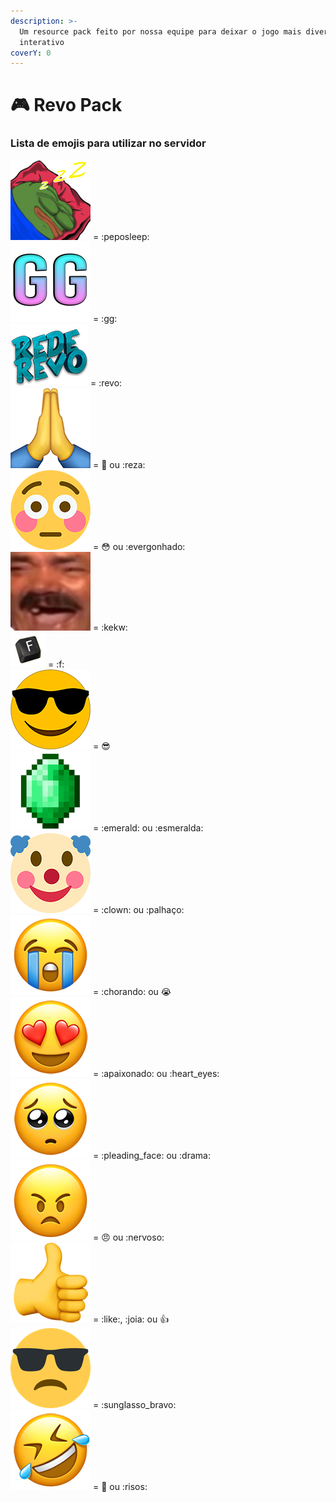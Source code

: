 ```yaml
---
description: >-
  Um resource pack feito por nossa equipe para deixar o jogo mais divertido e
  interativo
coverY: 0
---
```


# 🎮 Revo Pack

### Lista de emojis para utilizar no servidor

<img src="../.gitbook/assets/peposleep (1).png" alt="" data-size="line"> = :peposleep:\
<img src="../.gitbook/assets/GG.png" alt="" data-size="line"> = :gg: \
<img src="../.gitbook/assets/revo.png" alt="" data-size="line"> = :revo:\
<img src="../.gitbook/assets/pray.png" alt="" data-size="line"> = :pray: ou :reza: \
<img src="../.gitbook/assets/flushed.png" alt="" data-size="line"> = :flushed: ou :evergonhado: \
<img src="../.gitbook/assets/kekw.png" alt="" data-size="line"> = :kekw: \
<img src="../.gitbook/assets/f.png" alt="" data-size="line"> = :f: \
<img src="../.gitbook/assets/sunglasses.png" alt="" data-size="line"> = :sunglasses:\
<img src="../.gitbook/assets/emerald.png" alt="" data-size="line"> = :emerald: ou :esmeralda: \
<img src="../.gitbook/assets/clown.png" alt="" data-size="line"> = :clown: ou :palhaço: \
<img src="../.gitbook/assets/sob.png" alt="" data-size="line"> = :chorando: ou :sob:\
<img src="../.gitbook/assets/heart_eyes.png" alt="" data-size="line"> = :apaixonado: ou :heart\_eyes:\
<img src="../.gitbook/assets/pleading_face.png" alt="" data-size="line"> = :pleading\_face: ou :drama: \
<img src="../.gitbook/assets/angry.png" alt="" data-size="line"> = :angry: ou :nervoso: \
<img src="../.gitbook/assets/like.png" alt="" data-size="line"> = :like:, :joia: ou :thumbsup: \
<img src="../.gitbook/assets/sunglasso_bravo.png" alt="" data-size="line"> = :sunglasso\_bravo: \
<img src="../.gitbook/assets/rofl.png" alt="" data-size="line"> = :rofl: ou :risos:

